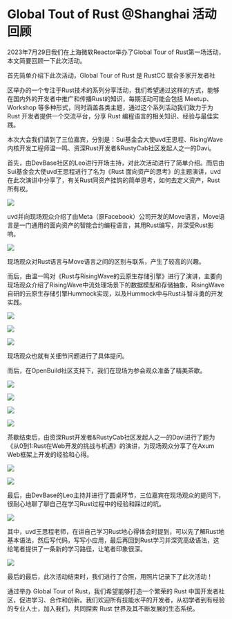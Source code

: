 # Global Tout of Rust @Shanghai 活动回顾



2023年7月29日我们在上海微软Reactor举办了Global Tour of Rust第一场活动，本文简要回顾一下此次活动。



首先简单介绍下此次活动，Global Tour of Rust 是 RustCC 联合多家开发者社

区举办的一个专注于Rust技术的系列分享活动，我们希望通过这样的方式，能够在国内外的开发者中推广和传播Rust的知识，每期活动可能会包括 Meetup、Workshop 等多种形式，同时涵盖各类主题，通过这个系列活动我们致力于为 Rust 开发者提供一个交流平台，分享 Rust 编程语言的相关知识、经验与最佳实践。



本次大会我们请到了三位嘉宾，分别是：Sui基金会大使uvd王思程、RisingWave内核开发工程师温一鸣、资深Rust开发者&RustyCab社区发起人之一的Davi。



首先，由DevBase社区的Leo进行开场主持，对此次活动进行了简单介绍。而后由Sui基金会大使uvd王思程进行了名为《Rust 面向资产的思考》的主题演讲，uvd在此次演讲中分享了，有关Rust同资产挂钩的简单思考，如何去定义资产，Rust所有权。

![](https://openbuild-1259776727.cos.ap-shanghai.myqcloud.com/Task/IMG_0F6BB3820FC2-1.jpeg)

uvd并向现场观众介绍了由Meta（原Facebook）公司开发的Move语言，Move语言是一门通用的面向资产的智能合约编程语言，其用Rust编写，并深受Rust影响。

![](https://openbuild-1259776727.cos.ap-shanghai.myqcloud.com/Task/IMG_17543F38D16D-1.jpeg)

现场观众对Rust语言与Move语言之间的区别与联系，产生了较高的兴趣。



而后，由温一鸣对《Rust与RisingWave的云原生存储引擎》进行了演讲，主要向现场观众介绍了RisingWave中流处理场景下的数据模型和存储抽象，RisingWave自研的云原生存储引擎Hummock实现，以及Hummock中与Rust斗智斗勇的开发实践。

![](https://openbuild-1259776727.cos.ap-shanghai.myqcloud.com/Task/IMG_D21DC5731175-1.jpeg)

![](https://openbuild-1259776727.cos.ap-shanghai.myqcloud.com/Task/IMG_99C0B5F48781-1.jpeg)

![](https://openbuild-1259776727.cos.ap-shanghai.myqcloud.com/Task/IMG_ED7C3DDD3DAE-1.jpeg)

现场观众也就有关细节问题进行了具体提问。



而后，在OpenBuild社区支持下，我们在现场为参会观众准备了精美茶歇。

![](https://openbuild-1259776727.cos.ap-shanghai.myqcloud.com/Task/IMG_4186.jpg)

![](https://openbuild-1259776727.cos.ap-shanghai.myqcloud.com/Task/IMG_4175.jpg)

![](https://openbuild-1259776727.cos.ap-shanghai.myqcloud.com/Task/IMG_4173.jpg)

![](https://openbuild-1259776727.cos.ap-shanghai.myqcloud.com/Task/IMG_4174.jpg)



茶歇结束后，由资深Rust开发者&RustyCab社区发起人之一的Davi进行了题为《从0到1:Rust在Web开发的挑战与机遇》的演讲，为现场观众分享了在Axum Web框架上开发的经验和心得。

![](https://openbuild-1259776727.cos.ap-shanghai.myqcloud.com/Task/IMG_4198.jpg)

![](https://openbuild-1259776727.cos.ap-shanghai.myqcloud.com/Task/IMG_4199.jpg)

最后，由DevBase的Leo主持并进行了圆桌环节，三位嘉宾在现场观众的提问下，很耐心地聊了聊自己在学习Rust过程中的经验和踩过的坑。

![](https://openbuild-1259776727.cos.ap-shanghai.myqcloud.com/Task/IMG_4202.jpg)

其中，uvd王思程老师，在讲自己学习Rust地心得体会时提到，可以先了解Rust地基本语法，然后写代码，写写小应用，最后再回到Rust学习并深究高级语法，这给笔者提供了一条新的学习路径，让笔者印象很深。



![](https://openbuild-1259776727.cos.ap-shanghai.myqcloud.com/Task/01b61d3ac9859087db586d47ca2cc456.jpg)

最后的最后，此次活动结束时，我们进行了合照，用照片记录下了此次活动！



通过举办 Global Tour of Rust，我们希望能够打造一个繁荣的 Rust 中国开发者社区，促进学习、合作和创新。我们欢迎所有技能水平的开发者，从初学者到有经验的专业人士，加入我们，共同探索 Rust 世界及其不断发展的生态系统。